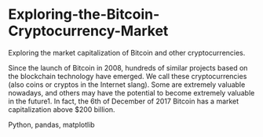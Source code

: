# Exploring-the-Bitcoin-Cryptocurrency-Market

Exploring the market capitalization of Bitcoin and other cryptocurrencies.

Since the launch of Bitcoin in 2008, hundreds of similar projects based on the blockchain technology have emerged. We call these 
cryptocurrencies (also coins or cryptos in the Internet slang). Some are extremely valuable nowadays, and others may have the potential
to become extremely valuable in the future1. In fact, the 6th of December of 2017 Bitcoin has a market capitalization above $200 billion.

Python, pandas, matplotlib
